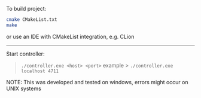 To build project:
```bash
cmake CMakeList.txt
make
```

or use an IDE with CMakeList integration, e.g. CLion

-----------------------------------------

Start controller:
> `./controller.exe <host> <port>`
example > `./controller.exe localhost 4711`

NOTE: This was developed and tested on windows, errors might occur on UNIX systems
